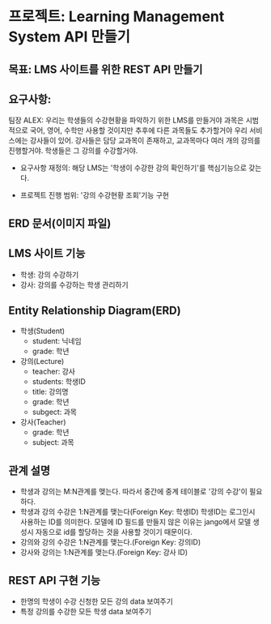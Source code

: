 # 프로젝트: Learning Management System API 만들기

## 목표: LMS 사이트를 위한 REST API 만들기

## 요구사항:

팀장 ALEX: 우리는 학생들의 수강현황을 파악하기 위한 LMS를 만들거야
과목은 시범적으로 국어, 영어, 수학만 사용할 것이지만 추후에 다른 과목들도 추가할거야
우리 서비스에는 강사들이 있어. 강사들은 담당 교과목이 존재하고, 교과목마다 여러 개의 강의를 진행할거야.
학생들은 그 강의를 수강할거야.


- 요구사항 재정의: 해당 LMS는 '학생이 수강한 강의 확인하기'를 핵심기능으로 갖는다.

- 프로젝트 진행 범위: '강의 수강현황 조회'기능 구현

## ERD 문서(이미지 파일)


## LMS 사이트 기능

- 학생: 강의 수강하기
- 강사: 강의를 수강하는 학생 관리하기

## Entity Relationship Diagram(ERD)
 - 학생(Student)
   - student: 닉네임 
   - grade: 학년 
 - 강의(Lecture)
   - teacher: 강사
   - students: 학생ID
   - title: 강의명
   - grade: 학년
   - subgect: 과목
 - 강사(Teacher)
   - grade: 학년 
   - subject: 과목
  
## 관계 설명
- 학생과 강의는 M:N관계를 맺는다. 따라서 중간에 중계 테이블로 '강의 수강'이 필요하다. 
- 학생과 강의 수강은 1:N관계를 맺는다(Foreign Key: 학생ID)
  학생ID는 로그인시 사용하는 ID를 의미한다. 모델에 ID 필드를 만들지 않은 이유는 jango에서 모델 생성시 자동으로 id를 할당하는 것을 사용할 것이기 때문이다.
- 강의와 강의 수강은 1:N관계를 맺는다.(Foreign Key: 강의ID)
- 강사와 강의는 1:N관계를 맺는다.(Foreign Key: 강사 ID)


## REST API 구현 기능

- 한명의 학생이 수강 신청한 모든 강의 data 보여주기
- 특정 강의를 수강한 모든 학생 data 보여주기


